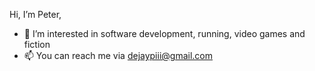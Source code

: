 Hi, I’m Peter,
- 👀 I’m interested in software development, running, video games and fiction
- 📫 You can reach me via dejaypiii@gmail.com
